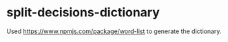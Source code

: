 # split-decisions-dictionary

Used https://www.npmjs.com/package/word-list to generate the dictionary.